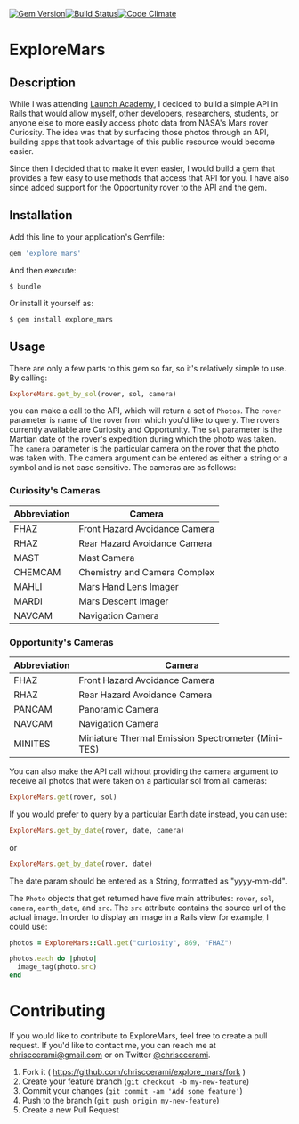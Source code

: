 [![Gem Version](https://badge.fury.io/rb/explore_mars.svg)](http://badge.fury.io/rb/explore_mars)[![Build Status](https://travis-ci.org/chrisccerami/explore_mars.svg)](https://travis-ci.org/chrisccerami/explore_mars)[![Code Climate](https://codeclimate.com/github/chrisccerami/explore_mars/badges/gpa.svg)](https://codeclimate.com/github/chrisccerami/explore_mars)

# ExploreMars

## Description

While I was attending [Launch Academy](http://www.launchacademy.com/),
I decided to build a simple API in Rails that would allow myself, other
developers, researchers, students, or anyone else to more easily access
photo data from NASA's Mars rover Curiosity. The idea was that by
surfacing those photos through an API, building apps that took advantage
of this public resource would become easier.

Since then I decided that to make it even easier, I would build a gem
that provides a few easy to use methods that access that API for you.
I have also since added support for the Opportunity rover to the API and
the gem.

## Installation

Add this line to your application's Gemfile:

```ruby
gem 'explore_mars'
```

And then execute:

    $ bundle

Or install it yourself as:

    $ gem install explore_mars

## Usage

There are only a few parts to this gem so far, so it's relatively simple
to use. By calling:

```ruby
ExploreMars.get_by_sol(rover, sol, camera)
```

you can make a call to the API, which will return a set of ```Photos```.
The ```rover``` parameter is name of the rover from which you'd like to
query. The rovers currently available are Curiosity and Opportunity.
The ```sol``` parameter is the Martian date of the rover's expedition
during which the photo was taken. The ```camera``` parameter is the
particular camera on the rover that the photo was taken with. The camera
argument can be entered as either a string or a symbol and is not case
sensitive. The cameras are as follows:

### Curiosity's Cameras

  Abbreviation | Camera
  ------------ | ------------------------------
   FHAZ        |  Front Hazard Avoidance Camera
   RHAZ        |  Rear Hazard Avoidance Camera
   MAST        |  Mast Camera
   CHEMCAM     |  Chemistry and Camera Complex
   MAHLI       |  Mars Hand Lens Imager
   MARDI       |  Mars Descent Imager
   NAVCAM      |  Navigation Camera

### Opportunity's Cameras

  Abbreviation | Camera
  ------------ | -----------------------------
    FHAZ       |  Front Hazard Avoidance Camera
    RHAZ       |  Rear Hazard Avoidance Camera
    PANCAM     |  Panoramic Camera
    NAVCAM     |  Navigation Camera
    MINITES    |  Miniature Thermal Emission Spectrometer (Mini-TES)

You can also make the API call without providing the camera argument to receive all photos that were taken on a particular sol from all cameras:

```ruby
ExploreMars.get(rover, sol)
```

If you would prefer to query by a particular Earth date instead, you can use:

```ruby
ExploreMars.get_by_date(rover, date, camera)
```

or

```ruby
ExploreMars.get_by_date(rover, date)
```

The date param should be entered as a String, formatted as "yyyy-mm-dd".


The ```Photo``` objects that get returned have five main attributes:
```rover```, ```sol```, ```camera```, ```earth_date```, and ```src```.
The ```src``` attribute contains the source url of the actual image.
In order to display an image in a Rails view for example, I could use:

```ruby
photos = ExploreMars::Call.get("curiosity", 869, "FHAZ")

photos.each do |photo|
  image_tag(photo.src)
end
```

# Contributing

If you would like to contribute to ExploreMars, feel free to create a
pull request. If you'd like to contact me, you can reach me at
[chrisccerami@gmail.com](mailto:chrisccerami@gmail.com) or on
Twitter [@chrisccerami](https://twitter.com/chrisccerami).

1. Fork it ( https://github.com/chrisccerami/explore_mars/fork )
2. Create your feature branch (`git checkout -b my-new-feature`)
3. Commit your changes (`git commit -am 'Add some feature'`)
4. Push to the branch (`git push origin my-new-feature`)
5. Create a new Pull Request
